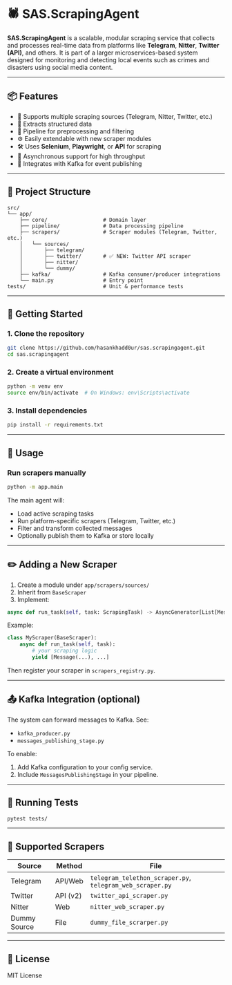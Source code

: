 # 🕷️ SAS.ScrapingAgent

**SAS.ScrapingAgent** is a scalable, modular scraping service that collects and processes real-time data from platforms like **Telegram**, **Nitter**, **Twitter (API)**, and others. It is part of a larger microservices-based system designed for monitoring and detecting local events such as crimes and disasters using social media content.

---

## 📦 Features

* 🔌 Supports multiple scraping sources (Telegram, Nitter, Twitter, etc.)
* 📄 Extracts structured data
* 🎯 Pipeline for preprocessing and filtering
* ⚙️ Easily extendable with new scraper modules
* 🛠 Uses **Selenium**, **Playwright**, or **API** for scraping
* 🔁 Asynchronous support for high throughput
* 🔄 Integrates with Kafka for event publishing

---

## 🧱 Project Structure

```
src/
└── app/
    ├── core/                  # Domain layer
    ├── pipeline/              # Data processing pipeline
    ├── scrapers/              # Scraper modules (Telegram, Twitter, etc.)
    │   └── sources/
    │       ├── telegram/
    │       ├── twitter/       # ✅ NEW: Twitter API scraper
    │       ├── nitter/
    │       └── dummy/
    ├── kafka/                 # Kafka consumer/producer integrations
    └── main.py                # Entry point
tests/                         # Unit & performance tests
```

---

## 🚀 Getting Started

### 1. Clone the repository

```bash
git clone https://github.com/hasankhadd0ur/sas.scrapingagent.git
cd sas.scrapingagent
```

### 2. Create a virtual environment

```bash
python -m venv env
source env/bin/activate  # On Windows: env\Scripts\activate
```

### 3. Install dependencies

```bash
pip install -r requirements.txt
```

---

## 🧪 Usage

### Run scrapers manually

```bash
python -m app.main
```

The main agent will:

* Load active scraping tasks
* Run platform-specific scrapers (Telegram, Twitter, etc.)
* Filter and transform collected messages
* Optionally publish them to Kafka or store locally

---

## ✏️ Adding a New Scraper

1. Create a module under `app/scrapers/sources/`
2. Inherit from `BaseScraper`
3. Implement:

```python
async def run_task(self, task: ScrapingTask) -> AsyncGenerator[List[Message], None]
```

Example:

```python
class MyScraper(BaseScraper):
    async def run_task(self, task):
        # your scraping logic
        yield [Message(...), ...]
```

Then register your scraper in `scrapers_registry.py`.

---

## 📤 Kafka Integration (optional)

The system can forward messages to Kafka. See:

* `kafka_producer.py`
* `messages_publishing_stage.py`

To enable:

1. Add Kafka configuration to your config service.
2. Include `MessagesPublishingStage` in your pipeline.

---

## 🧪 Running Tests

```bash
pytest tests/
```

---

## 🧩 Supported Scrapers

| Source       | Method   | File                                                      |
| ------------ | -------- | --------------------------------------------------------- |
| Telegram     | API/Web  | `telegram_telethon_scraper.py`, `telegram_web_scraper.py` |
| Twitter      | API (v2) | `twitter_api_scraper.py`                                  |
| Nitter       | Web      | `nitter_web_scraper.py`                                   |
| Dummy Source | File     | `dummy_file_scrarper.py`                                  |

---

## 📄 License

MIT License

